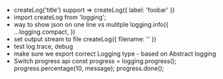 * createLog('title') support => createLog({ label: 'foobar' })
* import createLog from 'logging';
* way to show json on one line vs mulitple
  logging.info({ ...logging.compact,  })
* set output stream to file
  createLog({ filename: '' })
* test log.trace, debug
* make sure we export correct Logging type - based on Abstract logging
* Switch progress api
  const progress = logging.progress();
  progress.percentage(10, message);
  progress.done();
